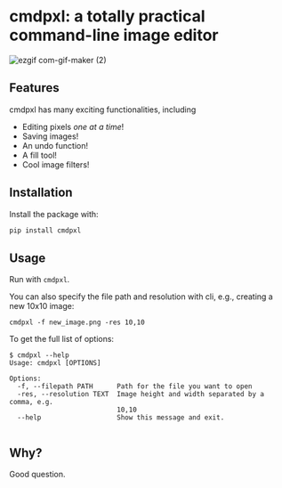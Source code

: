 # cmdpxl: a totally practical command-line image editor
![ezgif com-gif-maker (2)](https://user-images.githubusercontent.com/30610197/128618252-d00100dd-6ca4-4089-b7a1-d7790b99a1cc.gif)

## Features
cmdpxl has many exciting functionalities, including
- Editing pixels *one at a time*!
- Saving images!
- An undo function!
- A fill tool!
- Cool image filters!

## Installation

Install the package with:
```sh
pip install cmdpxl
```

## Usage

Run with `cmdpxl`.

You can also specify the file path and resolution with cli, e.g., creating a new 10x10 image:

```
cmdpxl -f new_image.png -res 10,10
```
To get the full list of options:

```
$ cmdpxl --help
Usage: cmdpxl [OPTIONS]

Options:
  -f, --filepath PATH      Path for the file you want to open
  -res, --resolution TEXT  Image height and width separated by a comma, e.g.
                           10,10
  --help                   Show this message and exit.
  
```

## Why?
Good question.
